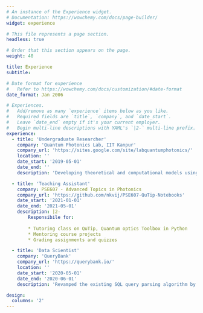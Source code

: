 ```yaml
---
# An instance of the Experience widget.
# Documentation: https://wowchemy.com/docs/page-builder/
widget: experience

# This file represents a page section.
headless: true

# Order that this section appears on the page.
weight: 40

title: Experience
subtitle:

# Date format for experience
#   Refer to https://wowchemy.com/docs/customization/#date-format
date_format: Jan 2006

# Experiences.
#   Add/remove as many `experience` items below as you like.
#   Required fields are `title`, `company`, and `date_start`.
#   Leave `date_end` empty if it's your current employer.
#   Begin multi-line descriptions with YAML's `|2-` multi-line prefix.
experience:
  - title: 'Undergraduate Researcher'
    company: 'Quantum Photonics Lab, IIT Kanpur'
    company_url: 'https://sites.google.com/site/labquantumphotonics/'
    location: ''
    date_start: '2019-05-01'
    date_end: ''
    description: 'Developing theoretical and computational models using first principles of open quantum systems to study the interaction of hybrid quantum systems.'

  - title: 'Teaching Assistant'
    company: PSE607 - Advanced Topics in Photonics
    company_url: 'https://github.com/nkvij/PSE607-QuTip-Notebooks'
    date_start: '2021-01-01'
    date_end: '2021-05-01'
    description: |2-
        Responsibile for:
      
        * Tutoring class on QuTip, Quantum optics Toolbox in Python
        * Mentoring course projects
        * Grading assignments and quizzes  

  - title: 'Data Scientist'
    company: 'QueryBank'
    company_url: 'https://querybank.io/'
    location: ''
    date_start: '2020-05-01'
    date_end: '2020-06-01'
    description: 'Revamped the existing SQL query parsing algorithm by introducing several new modules for improved parsing and extraction of features from the query itself.'  

design:
  columns: '2'
---
```

